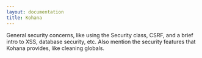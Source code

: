 ```yaml
---
layout: documentation
title: Kohana
---
```

General security concerns, like using the Security class, CSRF, and a brief intro to XSS, database security, etc.  Also mention the security features that Kohana provides, like cleaning globals.